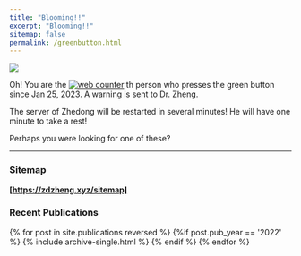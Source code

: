 ```yaml
---
title: "Blooming!!"
excerpt: "Blooming!!"
sitemap: false
permalink: /greenbutton.html
---
```


![](https://zdzheng.xyz/images/boom.png)

Oh! You are the 
<a href="https://www.hitwebcounter.com" target="_blank">
<img src="https://hitwebcounter.com/counter/counter.php?page=8164390&style=0006&nbdigits=5&type=page&initCount=0" title="Free Counter" Alt="web counter"   border="0" /></a> th person who presses the green button since Jan 25, 2023. A warning is sent to Dr. Zheng. 

The server of Zhedong will be restarted in several minutes!  He will have one minute to take a rest!

Perhaps you were looking for one of these? 

<hr>

### Sitemap

<strong><a href="https://zdzheng.xyz/sitemap"> [https://zdzheng.xyz/sitemap]</a></strong> 

### Recent Publications

{% for post in site.publications reversed %}
  {%if post.pub_year == '2022' %}
      {% include archive-single.html %}
  {% endif %}
{% endfor %}
